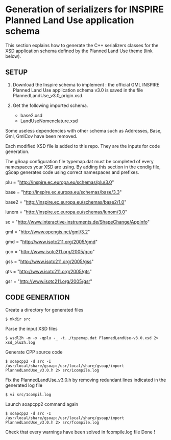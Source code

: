 # Generation of serializers for INSPIRE Planned Land Use application schema

This section explains how to generate the C++ serializers classes for the XSD application schema defined by the Planned Land Use theme (link below).

## SETUP

1. Download the Inspire schema to implement : the official GML INSPIRE Planned Land Use application schema v3.0 is saved in the file PlannedLandUse_v3.0_origin.xsd.

2. Get the following imported schema.
    - base2.xsd
    - LandUseNomenclature.xsd

Some useless dependencies with other schema such as Addresses, Base, Gml, GmlCov have been removed.

Each modified XSD file is added to this repo. They are the inputs for code generation.

The gSoap configuration file typemap.dat must be completed of every namespaces your XSD are using.
By adding this section in the condig file, gSoap generates code using correct namespaces and prefixes.

plu = "http://inspire.ec.europa.eu/schemas/plu/3.0"

base = "http://inspire.ec.europa.eu/schemas/base/3.3"

base2 = "http://inspire.ec.europa.eu/schemas/base2/1.0"

lunom = "http://inspire.ec.europa.eu/schemas/lunom/3.0"

sc = "http://www.interactive-instruments.de/ShapeChange/AppInfo"

gml = "http://www.opengis.net/gml/3.2"

gmd = "http://www.isotc211.org/2005/gmd"

gco = "http://www.isotc211.org/2005/gco"

gss = "http://www.isotc211.org/2005/gss"

gts = "http://www.isotc211.org/2005/gts"

gsr = "http://www.isotc211.org/2005/gsr"

## CODE GENERATION

Create a directory for generated files

`$ mkdir src`

Parse the input XSD files

`$ wsdl2h -m -x -qplu -_ -t../typemap.dat PlannedLandUse-v3.0.xsd 2> xsd_plu2h.log`

Generate CPP source code

`$ soapcpp2 -d src -I /usr/local/share/gsoap:/usr/local/share/gsoap/import PlannedLandUse_v3.0.h 2> src/1compile.log`

Fix the PlannedLandUse_v3.0.h by removing redundant lines indicated in the generated  log file

`$ vi src/1compil.log`

Launch soapcpp2 command again

`$ soapcpp2 -d src -I /usr/local/share/gsoap:/usr/local/share/gsoap/import PlannedLandUse_v3.0.h 2> src/fcompile.log`

Check that every warnings have been solved in fcompile.log file
Done !
